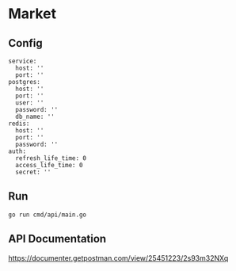 # Market

## Config
```
service:
  host: ''
  port: ''
postgres:
  host: ''
  port: ''
  user: ''
  password: ''
  db_name: ''
redis:
  host: ''
  port: ''
  password: ''
auth:
  refresh_life_time: 0
  access_life_time: 0
  secret: ''
```

## Run
```
go run cmd/api/main.go
```

## API Documentation
https://documenter.getpostman.com/view/25451223/2s93m32NXq
